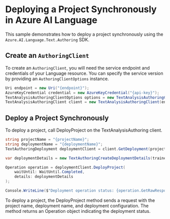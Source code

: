 # Deploying a Project Synchronously in Azure AI Language

This sample demonstrates how to deploy a project synchronously using the `Azure.AI.Language.Text.Authoring` SDK.

## Create an `AuthoringClient`

To create an `AuthoringClient`, you will need the service endpoint and credentials of your Language resource. You can specify the service version by providing an `AuthoringClientOptions` instance.

```C# Snippet:CreateTextAuthoringClientForSpecificApiVersion
Uri endpoint = new Uri("{endpoint}");
AzureKeyCredential credential = new AzureKeyCredential("{api-key}");
TextAnalysisAuthoringClientOptions options = new TextAnalysisAuthoringClientOptions(TextAnalysisAuthoringClientOptions.ServiceVersion.V2025_05_15_Preview);
TextAnalysisAuthoringClient client = new TextAnalysisAuthoringClient(endpoint, credential, options);
```

## Deploy a Project Synchronously

To deploy a project, call DeployProject on the TextAnalysisAuthoring client.

```C# Snippet:Sample14_TextAuthoring_DeployProject
string projectName = "{projectName}";
string deploymentName = "{deploymentName}";
TextAuthoringDeployment deploymentClient = client.GetDeployment(projectName, deploymentName);

var deploymentDetails = new TextAuthoringCreateDeploymentDetails(trainedModelLabel: "{modelLabel}");

Operation operation = deploymentClient.DeployProject(
    waitUntil: WaitUntil.Completed,
    details: deploymentDetails
);

Console.WriteLine($"Deployment operation status: {operation.GetRawResponse().Status}");
```

To deploy a project, the DeployProject method sends a request with the project name, deployment name, and deployment configuration. The method returns an Operation object indicating the deployment status.

